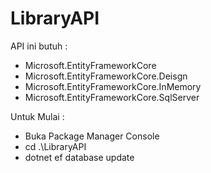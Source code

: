 # LibraryAPI

API ini butuh :

* Microsoft.EntityFrameworkCore
* Microsoft.EntityFrameworkCore.Deisgn
* Microsoft.EntityFrameworkCore.InMemory
* Microsoft.EntityFrameworkCore.SqlServer

Untuk Mulai :

* Buka Package Manager Console
* cd .\LibraryAPI
* dotnet ef database update
